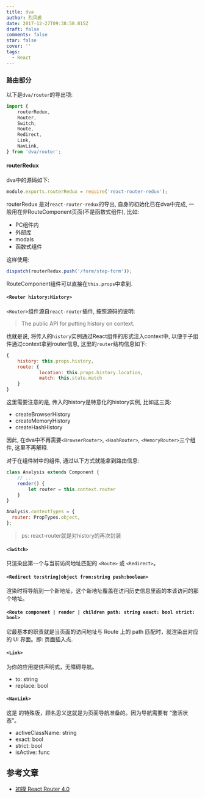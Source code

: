 ```yaml
---
title: dva
author: 烈风裘
date: 2017-12-27T09:38:58.015Z
draft: false
comments: false
star: false
cover: ''
tags: 
  - React
---
```



### 路由部分

以下是```dva/router```的导出项:

```js
import { 
	routerRedux, 
	Router, 
	Switch, 
	Route, 
	Redirect,
	Link,  
	NavLink,
} from 'dva/router';
```

#### routerRedux

dva中的源码如下:

```js
module.exports.routerRedux = require('react-router-redux');
```


routerRedux 是对```react-router-redux```的导出, 自身的初始化已在dva中完成, 一般用在非RouteComponent页面(不是函数式组件), 比如: 

- PC组件内
- 外部库
- modals
- 函数式组件

这样使用:

```js
dispatch(routerRedux.push('/form/step-form'));
```

RouteComponent组件可以直接在```this.props```中拿到.



#### ```<Router history:History>```

```<Router>```组件源自```react-router```插件, 按照源码的说明:

> The public API for putting history on context.

也就是说, 将传入的```history```实例通过React组件的形式注入context中, 以便于子组件通过context拿到router信息, 这里的```router```结构信息如下:

```js
{
	history: this.props.history,
	route: {
    		location: this.props.history.location,
    		match: this.state.match
	}
}
```


这里需要注意的是, 传入的history是特意化的history实例, 比如这三类: 

- createBrowserHistory
- createMemoryHistory
- createHashHistory

因此, 在dva中不再需要```<BrowserRouter>```, ```<HashRouter>```, ```<MemoryRouter>```三个组件, 这里不再解释.

对于在组件树中的组件, 通过以下方式就能拿到路由信息:

```js
class Analysis extends Component {
	// ...
	render() {
		let router = this.context.router
	}
}

Analysis.contextTypes = {
  router: PropTypes.object,
};
```

> ps: react-router就是对history的再次封装


#### ```<Switch>```

只渲染出第一个与当前访问地址匹配的 ```<Route>``` 或 ```<Redirect>```。

#### ```<Redirect to:string|object from:string push:boolean>```

渲染时将导航到一个新地址，这个新地址覆盖在访问历史信息里面的本该访问的那个地址。

#### ```<Route component | render | children path: string exact: bool strict: bool>```

它最基本的职责就是当页面的访问地址与 Route 上的 path 匹配时，就渲染出对应的 UI 界面。即: 页面插入点.

#### ```<Link>```

为你的应用提供声明式，无障碍导航。

- to: string
- replace: bool

#### ```<NavLink>```

这是 <Link> 的特殊版，顾名思义这就是为页面导航准备的。因为导航需要有 “激活状态”。


- activeClassName: string
- exact: bool
- strict: bool
- isActive: func


## 参考文章

- [初探 React Router 4.0](http://blog.csdn.net/sinat_17775997/article/details/69218382)
